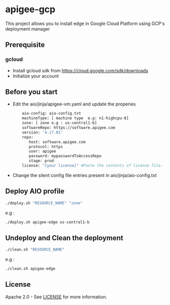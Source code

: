 # apigee-gcp
This project allows you to install edge in Google Cloud Platform using GCP's deployment manager

## Prerequisite

### gcloud
- Install gcloud sdk from https://cloud.google.com/sdk/downloads
- Initialize your account

## Before you start
- Edit the aio/jinja/apigee-vm.yaml and update the properies

    ```sh
        aio-config: aio-config.txt
        machineType: [ machine type  e.g: n1-highcpu-8]
        zone: [ zone e.g : us-central1-b]
        softwareRepo: https://software.apigee.com
        version: '4.17.01'
        repo:
           host: software.apigee.com
           protocol: https
           user: apigee
           password: mypasswordToAccessRepo
           stage: prod
        license: "[your license]" #Paste the contents of license file.
    ```
- Change the silent config file entries present in aio/jinja/aio-config.txt

## Deploy AIO profile
```sh
./deploy.sh "RESOURCE_NAME" "zone"
```
e.g :
```sh
./deploy.sh apigee-edge us-central1-b
```

## Undeploy and Clean the deployment
```sh
./clean.sh "RESOURCE_NAME"
```
e.g :
```sh
./clean.sh apigee-edge
```
## License

Apache 2.0 - See [LICENSE](LICENSE) for more information.

